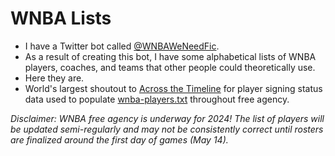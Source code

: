 # WNBA Lists

- I have a Twitter bot called [@WNBAWeNeedFic](https://twitter.com/WNBAWeNeedFic).
- As a result of creating this bot, I have some alphabetical lists of WNBA players, coaches, and teams that other people could theoretically use.
- Here they are.
- World's largest shoutout to [Across the Timeline](https://acrossthetimeline.com/wnba/transactions.html#trteam=All%20Players) for player signing status data used to populate [wnba-players.txt](https://github.com/cms0008/WNBA-Lists/blob/main/wnba-players.txt) throughout free agency.

_Disclaimer: WNBA free agency is underway for 2024! The list of players will be updated semi-regularly and may not be consistently correct until rosters are finalized around the first day of games (May 14)._